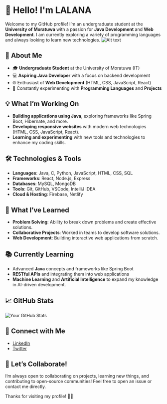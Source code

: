 # 👋 Hello! I'm LALANA

Welcome to my GitHub profile! I’m an undergraduate student at the **University of Moratuwa** with a passion for **Java Development** and **Web Development**. I am currently exploring a variety of programming languages and always looking to learn new technologies.
![Alt text]("https://www.mytaskpanel.com/java-enterprise-solutions/")



## 🚀 About Me

- 🎓 **Undergraduate Student** at the University of Moratuwa (IT)
- 💻 **Aspiring Java Developer** with a focus on backend development
- 🌐 Enthusiast of **Web Development** (HTML, CSS, JavaScript, React)
- 🔧 Constantly experimenting with **Programming Languages** and **Projects**

## 💡 What I’m Working On

- **Building applications using Java**, exploring frameworks like Spring Boot, Hibernate, and more.
- **Developing responsive websites** with modern web technologies (HTML, CSS, JavaScript, React).
- **Learning and experimenting** with new tools and technologies to enhance my coding skills.

## 🛠 Technologies & Tools

- **Languages**: Java, C, Python, JavaScript, HTML, CSS, SQL
- **Frameworks**: React, Node.js, Express
- **Databases**: MySQL, MongoDB
- **Tools**: Git, GitHub, VSCode, IntelliJ IDEA
- **Cloud & Hosting**: Firebase, Netlify

## 🌟 What I’ve Learned

- **Problem Solving**: Ability to break down problems and create effective solutions.
- **Collaborative Projects**: Worked in teams to develop software solutions.
- **Web Development**: Building interactive web applications from scratch.

## 📚 Currently Learning

- Advanced **Java** concepts and frameworks like Spring Boot
- **RESTful APIs** and integrating them into web applications
- **Machine Learning** and **Artificial Intelligence** to expand my knowledge in AI-driven development.

## 📈 GitHub Stats

![Your GitHub Stats](https://github-readme-stats.vercel.app/api?username=LalalnaGurusinghe&show_icons=true&hide_title=true&count_private=true&hide=prs)

## 🤝 Connect with Me

- [LinkedIn]([https://www.linkedin.com/in/yourprofile](https://www.linkedin.com/in/lalana-gurusinghe-200bbb277/))
- [Twitter]([https://twitter.com/yourprofile](https://twitter.com/LGurusingh54853))


## 💬 Let’s Collaborate!

I’m always open to collaborating on projects, learning new things, and contributing to open-source communities! Feel free to open an issue or contact me directly.

Thanks for visiting my profile! 👨‍💻
